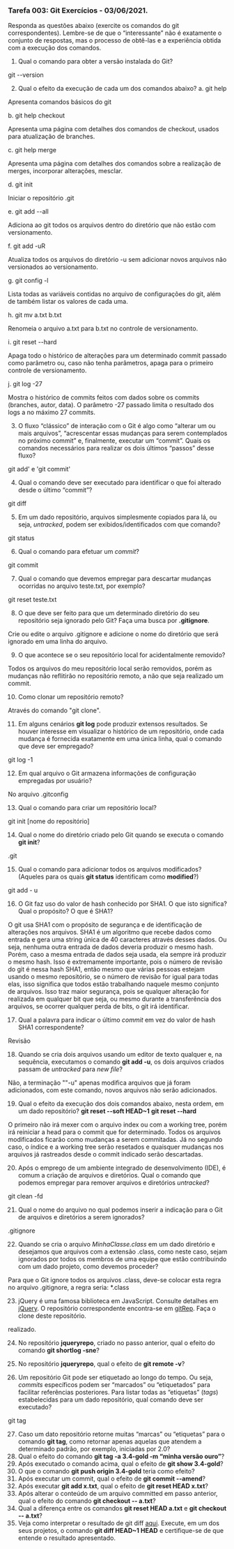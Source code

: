 ### Tarefa 003: Git Exercícios - 03/06/2021.

Responda as questões abaixo (exercite os comandos do git correspondentes). Lembre-se de que o “interessante” não é exatamente o conjunto de respostas, mas o processo de obtê-las e a experiência obtida com a execução dos comandos.


1. Qual o comando para obter a versão instalada do Git?

git --version

2. Qual o efeito da execução de cada um dos comandos abaixo?
  a. git help

  Apresenta comandos básicos do git

  b. git help checkout

  Apresenta uma página com detalhes dos comandos de checkout, usados para atualização de branches.

  c. git help merge

  Apresenta uma página com detalhes dos comandos sobre a realização de merges, incorporar alterações, mesclar.

  d. git init

  Iniciar o repositório .git

  e. git add --all

  Adiciona ao git todos os arquivos dentro do diretório que não estão com versionamento.

  f. git add -uR

  Atualiza todos os arquivos do diretório -u sem adicionar novos arquivos não versionados ao versionamento.

  g. git config -l

  Lista todas as variáveis contidas no arquivo de configurações do git, além de também listar os valores de cada uma.

  h. git mv a.txt b.txt

  Renomeia o arquivo a.txt para b.txt no controle de versionamento.

  i. git reset --hard

  Apaga todo o histórico de alterações para um determinado commit passado como parâmetro ou, caso não tenha parâmetros, apaga para o primeiro controle de versionamento.

  j. git log -27

  Mostra o histórico de commits feitos com dados sobre os commits (branches, autor, data). O parâmetro -27 passado limita o resultado dos logs a no máximo 27 commits.

3. O fluxo “clássico” de interação com o Git é algo como “alterar um ou mais arquivos”, “acrescentar essas mudanças para serem contemplados no próximo commit” e, finalmente, executar um “commit”. Quais os comandos necessários para realizar os dois últimos “passos” desse fluxo?

git add' e 'git commit'

4. Qual o comando deve ser executado para identificar o que foi alterado desde o último “commit”?

git diff

5. Em um dado repositório, arquivos simplesmente copiados para lá, ou seja, _untracked_, podem ser exibidos/identificados com que comando?

git status

6. Qual o comando para efetuar um _commit_?

git commit

7. Qual o comando que devemos empregar para descartar mudanças ocorridas no arquivo teste.txt, por exemplo?

git reset teste.txt

8. O que deve ser feito para que um determinado diretório do seu repositório seja ignorado pelo Git? Faça uma busca por **.gitignore**.

Crie ou edite o arquivo .gitignore e adicione o nome do diretório que será ignorado em uma linha do arquivo.

9. O que acontece se o seu repositório local for acidentalmente removido?

Todos os arquivos do meu repositório local serão removidos, porém as mudanças não reflitirão no repositório remoto, a não que seja realizado um commit.

10. Como clonar um repositório remoto?

Através do comando "git clone".

11. Em alguns cenários **git log** pode produzir extensos resultados. Se houver interesse em visualizar o histórico de um repositório, onde cada mudança é fornecida exatamente em uma única linha, qual o comando que deve ser empregado?

git log -1

12. Em qual arquivo o Git armazena informações de configuração empregadas por usuário?

No arquivo .gitconfig

13. Qual o comando para criar um repositório local?

git init [nome do repositório]

14. Qual o nome do diretório criado pelo Git quando se executa o comando **git init**?

.git

15. Qual o comando para adicionar todos os arquivos modificados? (Aqueles para os quais **git status** identificam como **modified**?)

git add - u


16. O Git faz uso do valor de hash conhecido por SHA1. O que isto significa? Qual o propósito? O que é SHA1?

O git usa SHA1 com o propósito de segurança e de identificação de alterações nos arquivos. SHA1 é um algoritmo que recebe dados como entrada e gera uma string única de 40 caracteres através desses dados. Ou seja, nenhuma outra entrada de dados deveria produzir o mesmo hash. Porém, caso a mesma entrada de dados seja usada, ela sempre irá produzir o mesmo hash.
Isso é extremamente importante, pois o número de revisão do git é nessa hash SHA1, então mesmo que várias pessoas estejam usando o mesmo repositório, se o número de revisão for igual para todas elas, isso significa que todos estão trabalhando naquele mesmo conjunto de arquivos. Isso traz maior segurança, pois se qualquer alteração for realizada em qualquer bit que seja, ou mesmo durante a transferência dos arquivos, se ocorrer qualquer perda de bits, o git irá identificar.

17. Qual a palavra para indicar o último _commit_ em vez do valor de hash SHA1 correspondente?

Revisão

18. Quando se cria dois arquivos usando um editor de texto qualquer e, na sequência, executamos o comando **git add -u**, os dois arquivos criados passam de _untracked_ para _new file_?

Não, a terminação ""-u" apenas modifica arquivos que já foram adicionados, com este comando, novos arquivos não serão adicionados.

19. Qual o efeito da execução dos dois comandos abaixo, nesta ordem, em um dado repositório?
**git reset --soft HEAD~1**
**git reset --hard**

O primeiro não irá mexer com o arquivo index ou com a working tree, porém irá reiniciar a head para o commit que for determinado. Todos os arquivos modificados ficarão como mudanças a serem commitadas.
Já no segundo caso, o índice e a working tree serão resetados e quaisquer mudanças nos arquivos já rastreados desde o commit indicado serão descartadas.

20. Após o emprego de um ambiente integrado de desenvolvimento (IDE), é comum a criação de arquivos e diretórios. Qual o comando que podemos empregar para remover arquivos e diretórios _untracked_?

git clean -fd

21. Qual o nome do arquivo no qual podemos inserir a indicação para o Git de arquivos e diretórios a serem ignorados?

.gitignore

22. Quando se cria o arquivo _MinhaClasse.class_ em um dado diretório e desejamos que arquivos com a extensão .class, como neste caso, sejam ignorados por todos os membros de uma equipe que estão contribuindo com um dado projeto, como devemos proceder?

Para que o Git ignore todos os arquivos .class, deve-se colocar esta regra no arquivo .gitignore, a regra seria: *.class

23. jQuery é uma famosa biblioteca em JavaScript. Consulte detalhes em [jQuery](http://jquery.com). O repositório correspondente encontra-se em [gitRep](https://github.com/jquery/jquery.git). Faça o clone deste repositório.

realizado.

24. No repositório **jqueryrepo**, criado no passo anterior, qual o efeito do comando
**git shortlog -sne**?



25. No repositório **jqueryrepo**, qual o efeito de **git remote -v**?
26. Um repositório Git pode ser etiquetado ao longo do tempo. Ou seja, _commits_ específicos podem ser “marcados” ou “etiquetados” para facilitar referências posteriores. Para listar todas as “etiquetas” (_tags_) estabelecidas para um dado repositório, qual comando deve ser executado?

git tag

27. Caso um dato repositório retorne muitas “marcas” ou “etiquetas” para o comando **git tag**, como retornar apenas aquelas que atendem a determinado padrão, por exemplo, iniciadas por 2.0?
28. Qual o efeito do comando **git tag -a 3.4-gold -m “minha versão ouro”**?
29. Após executado o comando acima, qual o efeito de **git show 3.4-gold**?
30. O que o comando **git push origin 3.4-gold** teria como efeito?
31. Após executar um commit, qual o efeito de **git commit --amend**?
32. Após executar **git add x.txt**, qual o efeito de **git reset HEAD x.txt**?
33. Após alterar o conteúdo de um arquivo committed em passo anterior, qual o efeito do comando **git checkout -- a.txt**?
34. Qual a diferença entre os comandos **git reset HEAD a.txt** e **git checkout -- a.txt**?
35. Veja como interpretar o resultado de git diff [aqui](https://medium.com/therobinkim/how-to-read-a-git-diff-6c87a9dc47c5). Execute, em um dos seus projetos, o comando **git diff HEAD~1 HEAD** e certifique-se de que entende o resultado apresentado.
